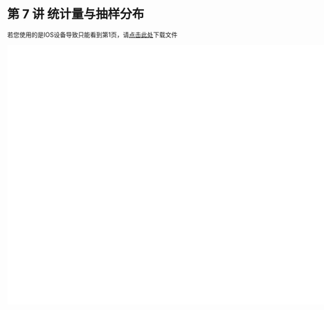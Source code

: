 # 第 7 讲 统计量与抽样分布

<object data="概率论与数理统计 第 7 讲.pdf" type="application/pdf" width="150%" height="800">
    <p>若您使用的是IOS设备导致只能看到第1页，请<a href="概率论与数理统计 第 7 讲.pdf">点击此处</a>下载文件</p>
    <iframe src="概率论与数理统计 第 7 讲.pdf#navpanes=0" width="500%" height="600" frameborder="0"></iframe>
    
</object>